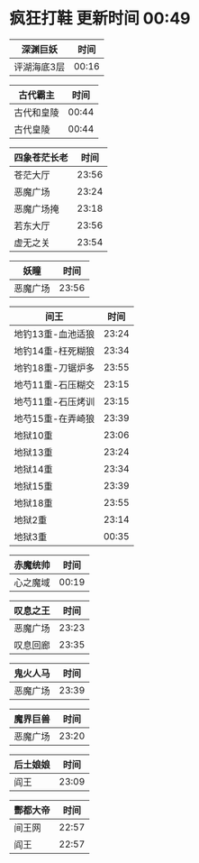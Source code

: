 # 疯狂打鞋 更新时间 00:49

| 深渊巨妖   | 时间    |
|--------|-------|
| 评湖海底3层 | 00:16 |

| 古代霸主   | 时间    |
|--------|-------|
| 古代和皇陵 | 00:44 |
| 古代皇陵 | 00:44 |

| 四象苍茫长老   | 时间    |
|--------|-------|
| 苍茫大厅 | 23:56 |
| 恶魔广场 | 23:24 |
| 恶魔广场掩 | 23:18 |
| 若东大厅 | 23:56 |
| 虚无之关 | 23:54 |

| 妖瞳   | 时间    |
|--------|-------|
| 恶魔广场 | 23:56 |

| 间王   | 时间    |
|--------|-------|
| 地钓13重-血池适狼 | 23:24 |
| 地钓14重-枉死糊狼 | 23:34 |
| 地钓18重-刀锯炉多 | 23:55 |
| 地芍11重-石压糊交 | 23:15 |
| 地芍11重-石压烤训 | 23:15 |
| 地芍15重-在弄崎狼 | 23:39 |
| 地狱10重 | 23:06 |
| 地狱13重 | 23:24 |
| 地狱14重 | 23:34 |
| 地狱15重 | 23:39 |
| 地狱18重 | 23:55 |
| 地狱2重 | 23:14 |
| 地狱3重 | 00:35 |

| 赤魔统帅   | 时间    |
|--------|-------|
| 心之魔域 | 00:19 |

| 叹息之王   | 时间    |
|--------|-------|
| 恶魔广场 | 23:23 |
| 叹息回廊 | 23:35 |

| 鬼火人马   | 时间    |
|--------|-------|
| 恶魔广场 | 23:39 |

| 魔界巨兽   | 时间    |
|--------|-------|
| 恶魔广场 | 23:20 |

| 后土娘娘   | 时间    |
|--------|-------|
| 阎王 | 23:09 |

| 酆都大帝   | 时间    |
|--------|-------|
| 间王网 | 22:57 |
| 阎王 | 22:57 |